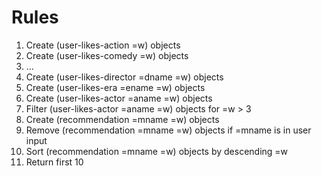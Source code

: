 # Rules #

  1. Create (user-likes-action =w) objects
  1. Create (user-likes-comedy =w) objects
  1. ...
  1. Create (user-likes-director =dname =w) objects
  1. Create (user-likes-era =ename =w) objects
  1. Create (user-likes-actor =aname =w) objects
  1. Filter (user-likes-actor =aname =w) objects for =w > 3
  1. Create (recommendation =mname =w) objects
  1. Remove (recommendation =mname =w) objects if =mname is in user input
  1. Sort (recommendation =mname =w) objects by descending =w
  1. Return first 10
